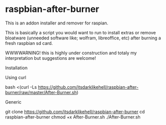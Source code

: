 # raspbian-after-burner

This is an addon installer and remover for raspian.

This is basically a script you would want to run to install extras or remove bloatware (unneeded software like; wolfram, libreoffice, etc) after burning a fresh raspbian sd card.


WWWWARNING! this is highly under construction and totaly my interpretation but suggestions are welcome!

Installation

Using curl

bash <(curl -Ls https://github.com/itsdarklikehell/raspbian-after-burner/raw/master/After-Burner.sh)

Generic

git clone https://github.com/itsdarklikehell/raspbian-after-burner
cd raspbian-after-burner
chmod +x After-Burner.sh
./After-Burner.sh
